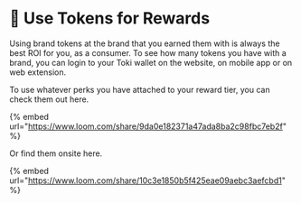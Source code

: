 # 📎 Use Tokens for Rewards

Using brand tokens at the brand that you earned them with is always the best ROI for you, as a consumer. To see how many tokens you have with a brand, you can login to your Toki wallet on the website, on mobile app or on web extension.&#x20;

To use whatever perks you have attached to your reward tier, you can check them out here.

{% embed url="https://www.loom.com/share/9da0e182371a47ada8ba2c98fbc7eb2f" %}

Or find them onsite here.

{% embed url="https://www.loom.com/share/10c3e1850b5f425eae09aebc3aefcbd1" %}


